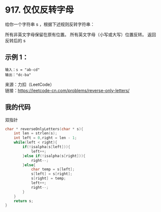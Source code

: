 # 917. 仅仅反转字母
给你一个字符串 s ，根据下述规则反转字符串：

所有非英文字母保留在原有位置。
所有英文字母（小写或大写）位置反转。
返回反转后的 s 


## 示例 1：
```
输入：s = "ab-cd"
输出："dc-ba"
```
来源：力扣（LeetCode）  
链接：https://leetcode-cn.com/problems/reverse-only-letters/

## 我的代码
双指针
```C
char * reverseOnlyLetters(char * s){
    int len = strlen(s);
    int left = 0,right = len - 1;
    while(left < right){
        if(!isalpha(s[left])){
            left++;
        }else if(!isalpha(s[right])){
            right--;
        }else{
            char temp = s[left];
            s[left] = s[right];
            s[right] = temp;
            left++;
            right--;
        }
    }
    return s;
}
```

